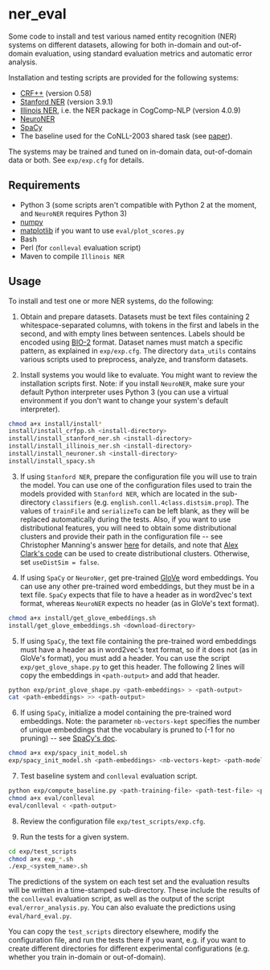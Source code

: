 # ner_eval

Some code to install and test various named entity recognition (NER) systems on different datasets, allowing for both in-domain and out-of-domain evaluation, using standard evaluation metrics and automatic error analysis.

Installation and testing scripts are provided for the following systems:

* [CRF++](http://taku910.github.io/crfpp/) (version 0.58)
* [Stanford NER](https://nlp.stanford.edu/software/CRF-NER.shtml) (version 3.9.1)
* [Illinois NER](https://github.com/CogComp/cogcomp-nlp), i.e. the NER package in CogComp-NLP (version 4.0.9)
* [NeuroNER](http://neuroner.com/) 
* [SpaCy](https://spacy.io/)
* The baseline used for the CoNLL-2003 shared task (see [paper](https://www.aclweb.org/anthology/W03-0419.pdf)).

The systems may be trained and tuned on in-domain data, out-of-domain data or both. See `exp/exp.cfg` for details.


## Requirements


* Python 3 (some scripts aren't compatible with Python 2 at the moment, and `NeuroNER` requires Python 3)
* [numpy](http://www.numpy.org/)
* [matplotlib](https://matplotlib.org/) if you want to use `eval/plot_scores.py`
* Bash
* Perl (for `conlleval` evaluation script)
* Maven to compile `Illinois NER`

## Usage

To install and test one or more NER systems, do the following:

1. Obtain and prepare datasets. Datasets must be text files containing 2 whitespace-separated columns, with tokens in the first and labels in the second, and with empty lines between sentences. Labels should be encoded using [BIO-2](https://en.wikipedia.org/wiki/Inside%E2%80%93outside%E2%80%93beginning_(tagging)) format.  Dataset names must match a specific pattern, as explained in `exp/exp.cfg`. The directory `data_utils` contains various scripts used to preprocess, analyze, and transform datasets.

2. Install systems you would like to evaluate. You might want to review the installation scripts first. Note: if you install `NeuroNER`, make sure your default Python interpreter uses Python 3 (you can use a virtual environment if you don't want to change your system's default interpreter). 

```bash
chmod a+x install/install*
install/install_crfpp.sh <install-directory>
install/install_stanford_ner.sh <install-directory>
install/install_illinois_ner.sh <install-directory>
install/install_neuroner.sh <install-directory>
install/install_spacy.sh
```

3. If using `Stanford NER`, prepare the configuration file you will use to train the model. You can use one of the configuration files used to train the models provided with `Stanford NER`, which are located in the sub-directory `classifiers` (e.g. `english.conll.4class.distsim.prop`). The values of `trainFile` and `serializeTo` can be left blank, as they will be replaced automatically during the tests. Also, if you want to use distributional features, you will need to obtain some distributional clusters and provide their path in the configuration file -- see Christopher Manning's answer [here](https://stackoverflow.com/a/17765107) for details, and note that [Alex Clark's code](https://github.com/ninjin/clark_pos_induction) can be used to create distributional clusters. Otherwise, set `useDistSim = false`.

4. If using `SpaCy` or `NeuroNer`, get pre-trained [GloVe](https://nlp.stanford.edu/projects/glove/) word embeddings. You can use any other pre-trained word embeddings, but they must be in a text file. `SpaCy` expects that file to have a header as in word2vec's text format, whereas `NeuroNER` expects no header (as in GloVe's text format).

```bash
chmod a+x install/get_glove_embeddings.sh
install/get_glove_embeddings.sh <download-directory>
```

5. If using `SpaCy`, the text file containing the pre-trained word embeddings must have a header as in word2vec's text format, so if it does not (as in GloVe's format), you must add a header. You can use the script `exp/get_glove_shape.py` to get this header. The following 2 lines will copy the embeddings in `<path-output>` and add that header.

```bash
python exp/print_glove_shape.py <path-embeddings> > <path-output>
cat <path-embeddings> >> <path-output>

```

6. If using `SpaCy`, initialize a model containing the pre-trained word embeddings. Note: the parameter `nb-vectors-kept` specifies the number of unique embeddings that the vocabulary is pruned to (-1 for no pruning) -- see [SpaCy's doc](https://spacy.io/api/cli#init-model).

```bash
chmod a+x exp/spacy_init_model.sh
exp/spacy_init_model.sh <path-embeddings> <nb-vectors-kept> <path-model>
```

7. Test baseline system and `conlleval` evaluation script.

```bash
python exp/compute_baseline.py <path-training-file> <path-test-file> <path-output>
chmod a+x eval/conlleval
eval/conlleval < <path-output>
```

8. Review the configuration file `exp/test_scripts/exp.cfg`.

9. Run the tests for a given system.

```bash
cd exp/test_scripts
chmod a+x exp_*.sh
./exp_<system_name>.sh
```

The predictions of the system on each test set and the evaluation results will be written in a time-stamped sub-directory. These include the results of the `conlleval` evaluation script, as well as the output of the script `eval/error_analysis.py`. You can also evaluate the predictions using `eval/hard_eval.py`.

You can copy the `test_scripts` directory elsewhere, modify the configuration file, and run the tests there if you want, e.g. if you want to create different directories for different experimental configurations (e.g. whether you train in-domain or out-of-domain).
